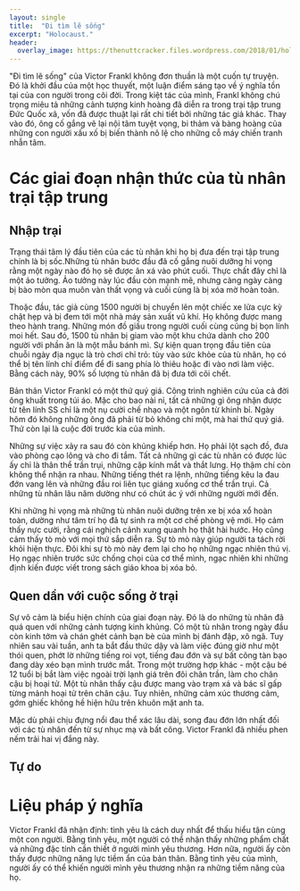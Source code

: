 ```yaml
---
layout: single 
title:  "Đi tìm lẽ sống"
excerpt: "Holocaust."
header:
  overlay_image: https://thenuttcracker.files.wordpress.com/2018/01/holocaust-memorial-in-berlin.jpg?w=1200
---
```

"Đi tìm lẽ sống" của Victor Frankl không đơn thuần là một cuốn tự truyện. Đó là khởi đầu của một học thuyết, một luận điểm sáng tạo về ý nghĩa tồn tại của con người trong cõi đời. Trong kiệt tác của mình, Frankl không chú trọng miêu tả những cảnh tượng kinh hoàng đã diễn ra trong trại tập trung Đức Quốc xã, vốn đã được thuật lại rất chi tiết bởi những tác giả khác. Thay vào đó, ông cố gắng vẽ lại nội tâm tuyệt vọng, bi thảm và bàng hoàng của những con người xấu xố bị biến thành nô lệ cho những cỗ máy chiến tranh nhẫn tâm. 

# Các giai đoạn nhận thức của tù nhân trại tập trung

## Nhập trại

Trạng thái tâm lý đầu tiên của các tù nhân khi họ bị đưa đến trại tập trung chính là bị sốc.Những tù nhân bước đầu đã cố gắng nuôi dưỡng hi vọng rằng một ngày nào đó họ sẽ được ân xá vào phút cuối. Thực chất đây chỉ là một ảo tưởng. Ảo tưởng này lúc đầu còn mạnh mẽ, nhưng càng ngày càng bị bào mòn qua muôn vàn thất vọng và cuối cùng là bị xóa mờ hoàn toàn.

Thoặc đầu, tác giả cùng 1500 người bị chuyển lên một chiếc xe lửa cực kỳ chật hẹp và bị đem tới một nhà máy sản xuất vũ khí. Họ không được mang theo hành trang. Những món đồ giấu trong người cuối cùng cũng bị bọn lính moi hết. Sau đó, 1500 tù nhân bị giam vào một khu chứa dành cho 200 người với phần ăn là một mẫu bánh mì. Sự kiện quan trọng đầu tiên của chuỗi ngày địa ngục là trò chơi chỉ trỏ: tùy vào sức khỏe của tù nhân, họ có thể bị tên lính chỉ điểm để đi sang phía lò thiêu hoặc đi vào nơi làm việc. Bằng cách này, 90% số lượng tù nhân đã bị đưa tới cõi chết. 

Bản thân Victor Frankl có một thứ quý giá. Công trình nghiên cứu của cả đời ông khuất trong túi áo. Mặc cho bao nài nỉ, tất cả những gì ông nhận được từ tên lính SS chỉ là một nụ cười chế nhạo và một ngôn từ khinh bỉ. Ngày hôm đó không những ông đã phải từ bỏ không chỉ một, mà hai thứ quý giá. Thứ còn lại là cuộc đời trước kia của mình.

Những sự việc xảy ra sau đó còn khủng khiếp hơn. Họ phải lột sạch đồ, đưa vào phòng cạo lông và cho đi tắm. Tất cả những gì các tù nhân có được lúc ấy chỉ là thân thể trần trụi, những cặp kính mắt và thắt lưng. Họ thậm chí còn không thể nhận ra nhau. Những tiếng thét ra lệnh, những tiếng kêu la đau đớn vang lên và những đầu roi liên tục giáng xuống cơ thể trần trụi. Cả những tù nhân lâu năm dường như có chút ác ý với những người mới đến. 

Khi những hi vọng mà những tù nhân nuôi dưỡng trên xe bị xóa xổ  hoàn toàn, dường như tâm trí họ đã tự sinh ra một cơ chế phòng vệ mới. Họ cảm thấy nực cười, rằng cái nghịch cảnh xung quanh họ thật hài hước. Họ cũng cảm thấy tò mò với mọi thứ sắp diễn ra. Sự tò mò này giúp người ta tách rời khỏi hiện thực. Đôi khi sự tò mò này đem lại cho họ những ngạc nhiên thú vị. Họ ngạc nhiên trước sức chống chọi của cơ thể mình, ngạc nhiên khi những định kiến được viết trong sách giáo khoa bị xóa bỏ.

## Quen dần với cuộc sống ở trại

Sự vô cảm là biểu hiện chính của giai đoạn này. Đó là do những tù nhân đã quá quen với những cảnh tượng kinh khủng. Có một tù nhân trong ngày đầu còn kinh tởm và chán ghét cảnh bạn bè của mình bị đánh đập, xô ngã. Tuy nhiên sau vài tuần, anh ta bắt đầu thức dậy và làm việc đúng giờ như một thói quen, phớt lờ những tiếng roi vọt, tiếng đau đớn và sự bất công tàn bạo đang dày xéo bạn mình trước mắt. Trong một trường hợp khác - một cậu bé 12 tuổi bị bắt làm việc ngoài trời lạnh giá trên đôi chân trần, làm cho chân cậu bị hoại tử. Một tù nhân thấy cậu được mang vào trạm xá và bác sĩ gấp từng mảnh hoại tử trên chân cậu. Tuy nhiên, những cảm xúc thương cảm, gớm ghiếc không hề hiện hữu trên khuôn mặt anh ta.

Mặc dù phải chịu đựng nổi đau thể xác lâu dài, song đau đớn lớn nhất đối với các tù nhân đến từ sự nhục mạ và bất công. Victor Frankl đã nhiều phen nếm trải hai vị đắng này. 

## Tự do



# Liệu pháp ý nghĩa

Victor Frankl đã nhận định: tình yêu là cách duy nhất để thấu hiểu tận cùng một con người. Bằng tình yêu, một người có thể nhận thấy những phẩm chất và những đặc tính cần thiết ở người mình yêu thương. Hơn nữa, người ấy còn thấy được những năng lực tiềm ẩn của bản thân. Bằng tình yêu của mình, người ấy có thể khiến người mình yêu thương nhận ra những tiềm năng của họ.

